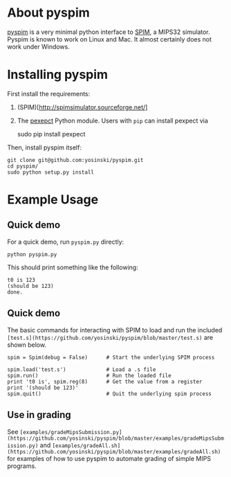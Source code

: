 About pyspim
=====================

[pyspim](https://github.com/yosinski/pyspim) is a very minimal python
interface to [SPIM](http://sourceforge.net/projects/spimsimulator/), a
MIPS32 simulator. Pyspim is known to work on Linux and Mac. It almost
certainly does not work under Windows.



Installing pyspim
=====================

First install the requirements:

1. (SPIM)[http://spimsimulator.sourceforge.net/]

2. The [pexepct](http://sourceforge.net/projects/pexpect/) Python module. Users with ```pip``` can install pexpect via

      sudo pip install pexpect

Then, install pyspim itself:

    git clone git@github.com:yosinski/pyspim.git
    cd pyspim/
    sudo python setup.py install



Example Usage
=====================

Quick demo
---------------------

For a quick demo, run ```pyspim.py``` directly:

    python pyspim.py

This should print something like the following:

    t0 is 123
    (should be 123)
    done.

Quick demo
---------------------

The basic commands for interacting with SPIM to load and run the included ```[test.s](https://github.com/yosinski/pyspim/blob/master/test.s)``` are shown below.

    spim = Spim(debug = False)      # Start the underlying SPIM process

    spim.load('test.s')             # Load a .s file
    spim.run()                      # Run the loaded file
    print 't0 is', spim.reg(8)      # Get the value from a register
    print '(should be 123)'
    spim.quit()                     # Quit the underlying spim process


Use in grading
---------------------

See ```[examples/gradeMipsSubmission.py](https://github.com/yosinski/pyspim/blob/master/examples/gradeMipsSubmission.py)``` and ```[examples/gradeAll.sh](https://github.com/yosinski/pyspim/blob/master/examples/gradeAll.sh)``` for examples of how to use pyspim to automate grading of simple MIPS programs.
